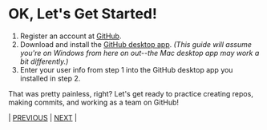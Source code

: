 # OK, Let's Get Started!

1. Register an account at [GitHub](https://github.com/join).
2. Download and install the [GitHub desktop app](https://desktop.github.com/). *(This guide will assume you're on Windows from here on out--the Mac desktop app may work a bit differently.)*
3. Enter your user info from step 1 into the GitHub desktop app you installed in step 2.

That was pretty painless, right? Let's get ready to practice creating repos, making commits, and working as a team on GitHub!

| [PREVIOUS](https://juanalbglz.github.io/github-for-non-programmers/01-intro/01-00-what-is-github-anyway.html) | [NEXT](https://juanalbglz.github.io/github-for-non-programmers/03-commits/03-00-creating-your-first-repository.html) |

